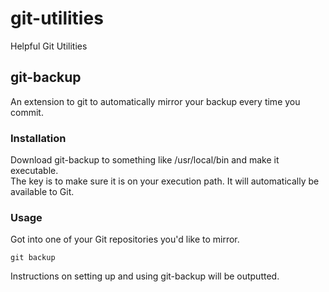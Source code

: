 # git-utilities
Helpful Git Utilities

## git-backup
An extension to git to automatically mirror your backup every time you commit.

### Installation
Download git-backup to something like /usr/local/bin and make it executable.  
The key is to make sure it is on your execution path.  It will automatically be available to Git.

### Usage
Got into one of your Git repositories you'd like to mirror.  
```
git backup
```
Instructions on setting up and using git-backup will be outputted.
